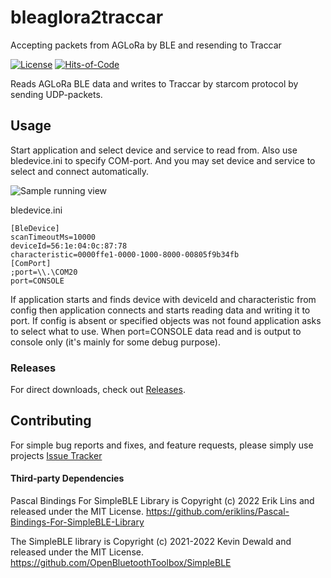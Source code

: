 # bleaglora2traccar
Accepting packets from AGLoRa by BLE and resending to Traccar

[![License](https://img.shields.io/badge/license-MIT-green.svg)](https://github.com/magdel/bleaglora2traccar/blob/main/LICENSE.txt)
[![Hits-of-Code](https://hitsofcode.com/github/magdel/bleaglora2traccar?branch=main&label=Hits-of-Code)](https://hitsofcode.com/github/magdel/bleaglora2traccar/view?branch=main&label=Hits-of-Code)

Reads AGLoRa BLE data and writes to Traccar by starcom protocol by sending UDP-packets.

## Usage

Start application and select device and service to read from.
Also use bledevice.ini to specify COM-port. And you may set device and service to select and connect automatically.

![Sample running view](docs/images/img.png)

bledevice.ini

    [BleDevice]
    scanTimeoutMs=10000
    deviceId=56:1e:04:0c:87:78
    characteristic=0000ffe1-0000-1000-8000-00805f9b34fb
    [ComPort]
    ;port=\\.\COM20
    port=CONSOLE

If application starts and finds device with deviceId and characteristic from config then application connects and starts reading data
and writing it to port. If config is absent or specified objects was not found application asks to select what to use.
When port=CONSOLE data read and is output to console only (it's mainly for some debug purpose).

### Releases

For direct downloads, check out [Releases](../../releases).

## Contributing

For simple bug reports and fixes, and feature requests, please simply use projects
[Issue Tracker](../../issues)

#### Third-party Dependencies

Pascal Bindings For SimpleBLE Library is Copyright (c) 2022 Erik Lins and released under the MIT License.
https://github.com/eriklins/Pascal-Bindings-For-SimpleBLE-Library

The SimpleBLE library is Copyright (c) 2021-2022 Kevin Dewald and released under the MIT License.
https://github.com/OpenBluetoothToolbox/SimpleBLE
